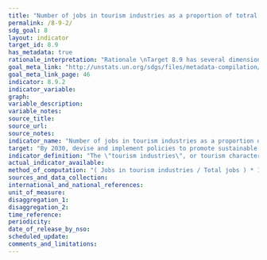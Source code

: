 ```yaml
---
title: "Number of jobs in tourism industries as a proportion of totral jobs and growth rate of jobs, by sex"
permalink: /8-9-2/
sdg_goal: 8
layout: indicator
target_id: 8.9
has_metadata: true
rationale_interpretation: "Rationale \nTarget 8.9 has several dimensions but the essence of the target seems to be on promoting sustainable tourism [that ...]. It is recognized that the suggested indicator does not cater to all dimensions of the target, but finding one indicator that would do so seems unviable, certainly over the short-medium term. \nThere is the added challenge that the concept \"sustainable tourism\" is mainly a policy construct and not defined nor part of an established or internationally conceptual/statistical framework at this point. Even though UNWTO together with a number of countries, UNSD and OECD, and counting on the support of the UNCEEA are putting put in motion an initiative towards developing the measurement of the relationship between tourism and sustainability, notably through linking SEEA and TSA, it seems that the production of internationally comparable data on (something that could approximate for) \"sustainable tourism\" in a significant number of countries still has some years to go. \nFor the meantime, the suggested indicator (in its two parts, on tourism related GDP and jobs) seems to be a sensible approximation because (a) it is a good conceptual fit to some key dimensions of the target (b) it stems from a systems approach and is based on sound internationally agreed methodology, and (c) there is a significant number of countries already producing data for this indicator. In addition, the suggested indicator (tourism related GDP and jobs) is in line with Goal 8's general focus on economic growth and employment. \nFinally, the TDGDP/GDP part of this indicator can complement Target 14.7's indicator: \"Fisheries as a % of GDP\" in order to cater to tourism dimension of this target. \n\n Interpretation \n Target 8.9 has several dimensions; this caters to the dimension: tourism that creates jobs. It could also give an indication on how successful the \"promotion\" of tourism as job creator is being: promote [...] tourism that creates jobs."
goal_meta_link: "http://unstats.un.org/sdgs/files/metadata-compilation/Metadata-Goal-8.pdf"
goal_meta_link_page: 46
indicator: 8.9.2
indicator_variable: 
graph: 
variable_description: 
variable_notes: 
source_title: 
source_url: 
source_notes: 
indicator_name: "Number of jobs in tourism industries as a proportion of totral jobs and growth rate of jobs, by sex"
target: "By 2030, devise and implement policies to promote sustainable tourism that creates jobs and promotes local culture and products."
indicator_definition: "The \"tourism industries\", or tourism characteristic industries, comprise all establishments for which the principal activity is a tourism characteristic activity, i.e. the activities that typically produce tourism characteristic products (IRTS 2008 paras. 5.10-5.11). For international comparability purposes these are (according to ISIC Rev. 4 categories): accommodation for visitors (5510, 5520, 5590, 6810 and 6820), food and beverage serving activities (5610, 5629 and 5630), railway passenger transport (4911), road passenger transport (4922), water passenger transport (5011 and 5021), air passenger transport (5110), transport equipment rental (7710), travel agencies and other reservation service activities (7911, 7912 and 7990), cultural activities (9000, 9102, 9103), and sport and recreational activities (7721, 9200, 9311, 9319, 9321 and 9329). \nRegarding jobs, the agreement between an employee and the employer defines a job and each self-employed person has a job. The number of jobs in the economy thus exceeds the number of persons employed to the extent that some employees have more than one job (SNA 2008 para. 19.30 in IRTS 2008 Compilation Guide para. 7.6). Consequently, the number of jobs (demand side) and the number of persons employed (supply side) are dissimilar categories and therefore usually do not match. \nIn this respect, it should be noted that employment in the tourism industries refers to all the jobs (in all occupations) in both tourism-characteristic activities and non-tourism-characteristic activities in all establishments in tourism industries19. \nThe indicator shows the relative importance of jobs in the tourism industries as a share of the economy's total jobs."
actual_indicator_available: 
method_of_computation: "( Jobs in tourism industries / Total jobs ) * 100"
sources_and_data_collection: 
international_and_national_references: 
unit_of_measure: 
disaggregation_1: 
disaggregation_2: 
time_reference: 
periodicity: 
date_of_release_by_nso: 
scheduled_update: 
comments_and_limitations: 
---
```


